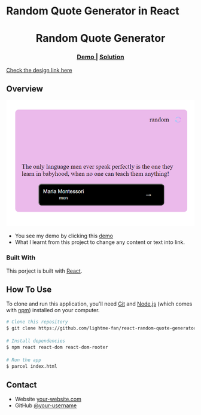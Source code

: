 # Random Quote Generator in React

<h1 align="center">Random Quote Generator</h1>

<div align="center">
  <h3>
    <a href="https://lightme-fan-random-quote-generator.netlify.app/">
      Demo
    </a>
    <span> | </span>
    <a href="https://github.com/lightme-fan/react-random-quote-generator">
      Solution
    </a>
  </h3>
</div>

[Check the design link here](https://www.figma.com/file/FFxqnf1cEDiHhvFpN6u4hV)

<!-- TABLE OF CONTENTS -->


<!-- OVERVIEW -->

## Overview

![screenshot](./quote_img.png)

-   You see my demo by clicking this [demo](https://lightme-fan-random-quote-generator.netlify.app/)
-   What I learnt from this project to change any content or text into link. 

### Built With

This porject is built with [React](https://reactjs.org/).

## How To Use

<!-- Example: -->

To clone and run this application, you'll need [Git](https://git-scm.com) and [Node.js](https://nodejs.org/en/download/) (which comes with [npm](http://npmjs.com)) installed on your computer. 

```bash
# Clone this repository
$ git clone https://github.com/lightme-fan/react-random-quote-generator

# Install dependencies
$ npm react react-dom react-dom-rooter

# Run the app
$ parcel index.html
```

## Contact

-   Website [your-website.com](https://lightme-fan-portfolio.netlify.app/)
-   GitHub [@your-username](https://github.com/lightme-fan)

